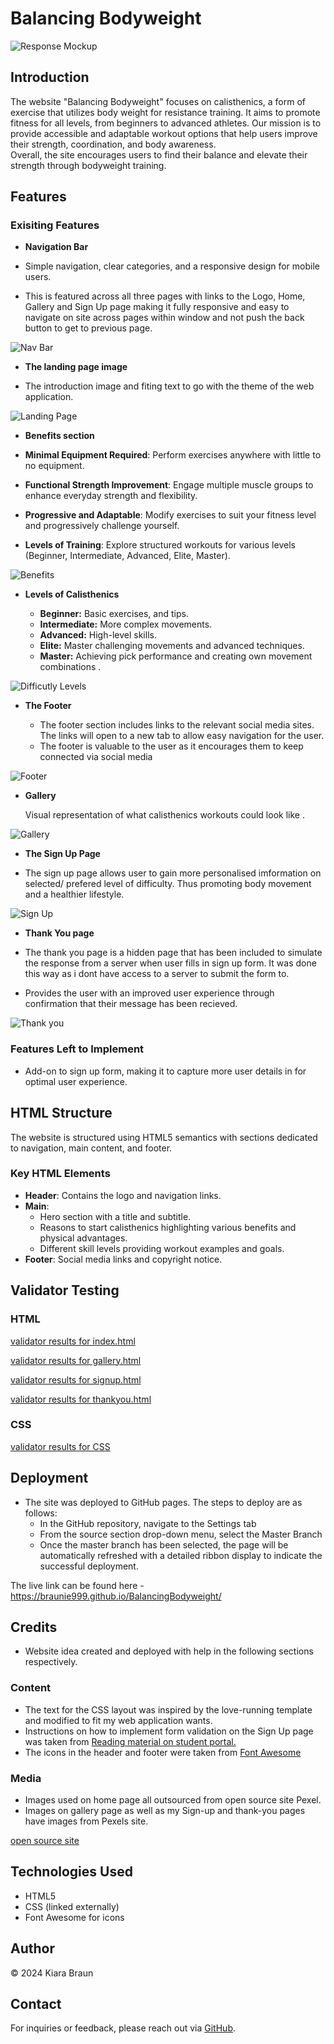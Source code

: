 # Balancing Bodyweight

![Response Mockup](./assets/docs/responsive.displays.png)

## Introduction

The website "Balancing Bodyweight" focuses on calisthenics, a form of exercise that utilizes body weight for resistance training. It aims to promote fitness for all levels, from beginners to advanced athletes. Our mission is to provide accessible and adaptable workout options that help users improve their strength, coordination, and body awareness.  
Overall, the site encourages users to find their balance and elevate their strength through bodyweight training.

## Features

### Exisiting Features

- **Navigation Bar**

- Simple navigation, clear categories, and a responsive design for mobile users.

- This is featured across all three pages with links to the Logo, Home, Gallery and Sign Up page making it fully responsive and easy to navigate on site across pages within window and not push the back button to get to previous page.

![Nav Bar](./assets/docs/header.nav-bar.png)

- **The landing page image**

- The introduction image and fiting text to go with the theme of the web application.

![Landing Page](./assets/docs/landing.page.png)

- **Benefits section**

- **Minimal Equipment Required**: Perform exercises anywhere with little to no equipment.
- **Functional Strength Improvement**: Engage multiple muscle groups to enhance everyday strength and flexibility.
- **Progressive and Adaptable**: Modify exercises to suit your fitness level and progressively challenge yourself.
- **Levels of Training**: Explore structured workouts for various levels (Beginner, Intermediate, Advanced, Elite, Master).

![Benefits](./assets/docs/benefits.png)

- **Levels of Calisthenics**

  - **Beginner:** Basic exercises, and tips.
  - **Intermediate:** More complex movements.
  - **Advanced:** High-level skills.
  - **Elite:** Master challenging movements and advanced techniques.
  - **Master:** Achieving pick performance and creating own movement combinations .

![Difficutly Levels](./assets/docs/difficulty.png)

- **The Footer**

  - The footer section includes links to the relevant social media sites. The links will open to a new tab to allow easy navigation for the user.
  - The footer is valuable to the user as it encourages them to keep connected via social media

![Footer](./assets/docs/footer.png)

- **Gallery**

  Visual representation of what calisthenics workouts could look like .

![Gallery](./assets/docs/gallery.page.png)

- **The Sign Up Page**

- The sign up page allows user to gain more personalised imformation on selected/ prefered level of difficulty. Thus promoting body movement and a healthier lifestyle.

![Sign Up](./assets/docs/sign-up.html.png)

- **Thank You page**

- The thank you page is a hidden page that has been included to simulate the response from a server when user fills in sign up form. It was done this way as i dont have access to a server to submit the form to.
- Provides the user with an improved user experience through confirmation that their message has been recieved.

![Thank you](./assets/docs/thank-you.html.png)

### Features Left to Implement

- Add-on to sign up form, making it to capture more user details in for optimal user experience.

## HTML Structure

The website is structured using HTML5 semantics with sections dedicated to navigation, main content, and footer.

### Key HTML Elements

- **Header**: Contains the logo and navigation links.
- **Main**:
  - Hero section with a title and subtitle.
  - Reasons to start calisthenics highlighting various benefits and physical advantages.
  - Different skill levels providing workout examples and goals.
- **Footer**: Social media links and copyright notice.

## Validator Testing

### HTML

[validator results for index.html](https://validator.w3.org/nu/?doc=https%3A%2F%2Fbraunie999.github.io%2FBalancingBodyweight%2F)

[validator results for gallery.html](https://validator.w3.org/nu/?doc=https%3A%2F%2Fbraunie999.github.io%2FBalancingBodyweight%2Fgallery.html)

[validator results for signup.html](https://validator.w3.org/nu/?doc=https%3A%2F%2Fbraunie999.github.io%2FBalancingBodyweight%2Fsignup.html)

[validator results for thankyou.html](https://validator.w3.org/nu/?doc=https%3A%2F%2Fbraunie999.github.io%2FBalancingBodyweight%2Fthankyou.html)

### CSS

[validator results for CSS](https://jigsaw.w3.org/css-validator/validator?uri=https%3A%2F%2Fbraunie999.github.io%2FBalancingBodyweight%2F&profile=css3svg&usermedium=all&warning=1&vextwarning=&lang=en)

## Deployment

- The site was deployed to GitHub pages. The steps to deploy are as follows:
  - In the GitHub repository, navigate to the Settings tab
  - From the source section drop-down menu, select the Master Branch
  - Once the master branch has been selected, the page will be automatically refreshed with a detailed ribbon display to indicate the successful deployment.

The live link can be found here - <https://braunie999.github.io/BalancingBodyweight/>

## Credits

- Website idea created and deployed with help in the following sections respectively.
  
### Content

- The text for the CSS layout was inspired by the love-running template and modified to fit my web application wants.
- Instructions on how to implement form validation on the Sign Up page was taken from [Reading material on student portal.](https://learn.codeinstitute.net/courses/course-v1:CodeInstitute+LRFX101+5/courseware/e805068059af42af87681032aa64053f/fc8bba87c52a4d91b32d1c7c28b1d79b/)
- The icons in the header and footer were taken from [Font Awesome](https://fontawesome.com/)

### Media

- Images used on home page all outsourced from open source site Pexel.
- Images on gallery page as well as my Sign-up and thank-you pages have images from Pexels site.

[open source site](https://www.pexels.com/)

## Technologies Used

- HTML5
- CSS (linked externally)
- Font Awesome for icons

## Author

© 2024 Kiara Braun

## Contact

For inquiries or feedback, please reach out via [GitHub](https://github.com/braunie999).
